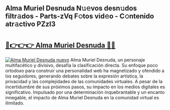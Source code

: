 ## Alma Muriel Desnuda N𝚞𝚎vos desn𝚞dos filtr𝚊dos - Parts-zVq F𝚘tos vid𝚎o - C𝚘ntenido atr𝚊ctivo PZzI3

# <h2><a href="http://mbd8e0.tromn.icu/?c=Alma+Muriel+Desnuda">🔗👉👉👉 Alma Muriel Desnuda 🔗🔗</a></h2>

[![Alma Muriel Desnuda nuevo](https://i.imgur.com/pEAQMta.gif)](http://mbd8e0.tromn.icu/?c=Alma+Muriel+Desnuda)
Alma Muriel Desnuda, un personaje multifacético y divisivo, desafía la clasificación directa. Su enfoque poco ortodoxo para construir una personalidad web ha magnetizado y ofendido a los seguidores, generando debates sobre la expresión artística, la privacidad y las complejidades de las comunidades virtuales. A pesar de la incertidumbre de sus próximos pasos, su impacto en los medios digitales es significativo. Impulsado por una determinación inquebrantable y un encanto innegable, el impacto de Alma Muriel Desnuda en la comunidad virtual es ilimitado.
